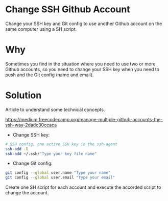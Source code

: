 # Change SSH Github Account

Change your SSH key and Git config to use another Github account on the same computer using a SH script.

# Why

Sometimes you find in the situation where you need to use two or more Github accounts, so you need to change your SSH key when you need to push and the Git config (name and email).

# Solution 

Article to understand some technical concepts.

https://medium.freecodecamp.org/manage-multiple-github-accounts-the-ssh-way-2dadc30ccaca

* Change SSH key:  
```bash
# SSH config, one active SSH key in the ssh-agent
ssh-add -D
ssh-add ~/.ssh/"Type your key file name"
```

* Change Git config:
```bash
git config --global user.name "Type your name"
git config --global user.email "Type your email"
```

Create one SH script for each account and execute the accorded script to change the account.
